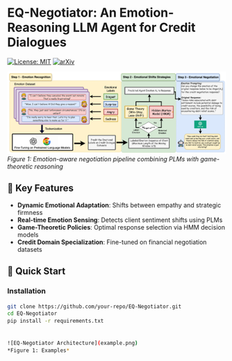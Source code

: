 # EQ-Negotiator: An Emotion-Reasoning LLM Agent for Credit Dialogues

[![License: MIT](https://img.shields.io/badge/License-MIT-yellow.svg)](https://opensource.org/licenses/MIT)
[![arXiv](https://img.shields.io/badge/arXiv-2503.21080v3-b31b1b.svg)](https://arxiv.org/abs/2503.21080v3)

![EQ-Negotiator Architecture](workflow-EQ.png)
*Figure 1: Emotion-aware negotiation pipeline combining PLMs with game-theoretic reasoning*

## 🌟 Key Features
- **Dynamic Emotional Adaptation**: Shifts between empathy and strategic firmness
- **Real-time Emotion Sensing**: Detects client sentiment shifts using PLMs
- **Game-Theoretic Policies**: Optimal response selection via HMM decision models
- **Credit Domain Specialization**: Fine-tuned on financial negotiation datasets

## 🚀 Quick Start

### Installation
```bash
git clone https://github.com/your-repo/EQ-Negotiator.git
cd EQ-Negotiator
pip install -r requirements.txt


![EQ-Negotiator Architecture](example.png)
*Figure 1: Examples*
